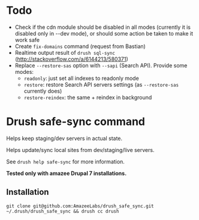 # Todo

- Check if the cdn module should be disabled in all modes (currently it is disabled only in --dev mode), or should some action be taken to make it work safe
- Create `fix-domains` command (request from Bastian)
- Realtime output result of `drush sql-sync` (http://stackoverflow.com/a/6144213/580371)
- Replace `--restore-sas` option with `--sapi` (Search API). Provide some modes:
  - `readonly`: just set all indexes to readonly mode
  - `restore`: restore Search API servers settings (as `--restore-sas` currently does)
  - `restore-reindex`: the same + reindex in background

# Drush safe-sync command

Helps keep staging/dev servers in actual state.

Helps update/sync local sites from dev/staging/live servers.

See `drush help safe-sync` for more information.

**Tested only with amazee Drupal 7 installations.**

## Installation

    git clone git@github.com:AmazeeLabs/drush_safe_sync.git ~/.drush/drush_safe_sync && drush cc drush
